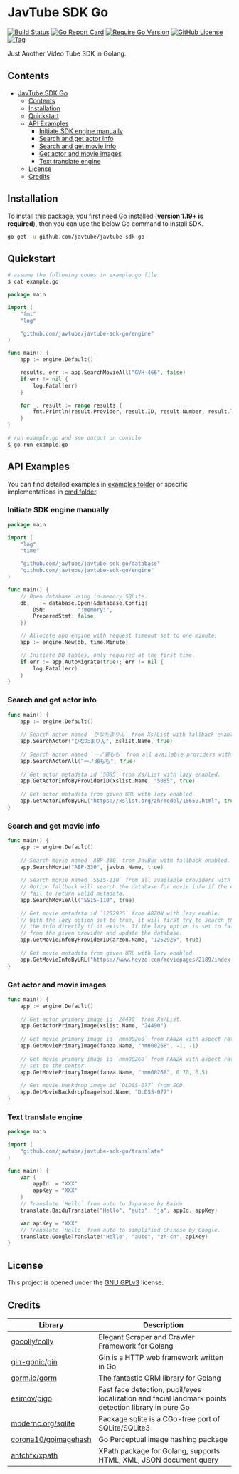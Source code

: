 # JavTube SDK Go

[![Build Status](https://img.shields.io/github/workflow/status/javtube/javtube-sdk-go/Publish%20Go%20Releases?style=flat-square&logo=github-actions)](https://github.com/javtube/javtube-sdk-go/actions/workflows/release.yml)
[![Go Report Card](https://goreportcard.com/badge/github.com/javtube/javtube-sdk-go?style=flat-square)](https://github.com/javtube/javtube-sdk-go)
[![Require Go Version](https://img.shields.io/badge/go-%3E%3D1.19-30dff3?style=flat-square&logo=go)](https://github.com/javtube/javtube-sdk-go/blob/main/go.mod)
[![GitHub License](https://img.shields.io/github/license/javtube/javtube-sdk-go?color=A42E2B&logo=gnu&style=flat-square)](https://github.com/javtube/javtube-sdk-go/blob/main/LICENSE)
[![Tag](https://img.shields.io/github/v/tag/javtube/javtube-sdk-go?color=%23ff8936&logo=fitbit&style=flat-square)](https://github.com/javtube/javtube-sdk-go/tags)

[//]: # ([![Supported Platforms]&#40;https://img.shields.io/badge/platform-Linux%20%7C%20FreeBSD%20%7C%20NetBSD%20%7C%20OpenBSD%20%7C%20Darwin%20%7C%20Windows-549688?style=flat-square&logo=launchpad&#41;]&#40;https://github.com/javtube/javtube-sdk-go&#41;)

Just Another Video Tube SDK in Golang.

## Contents

- [JavTube SDK Go](#javtube-sdk-go)
	- [Contents](#contents)
	- [Installation](#installation)
	- [Quickstart](#quickstart)
	- [API Examples](#api-examples)
		- [Initiate SDK engine manually](#initiate-sdk-engine-manually)
		- [Search and get actor info](#search-and-get-actor-info)
		- [Search and get movie info](#search-and-get-movie-info)
		- [Get actor and movie images](#get-actor-and-movie-images)
		- [Text translate engine](#text-translate-engine)
	- [License](#license)
	- [Credits](#credits)

## Installation

To install this package, you first need [Go](https://golang.org/) installed (**version 1.19+ is required**), then you can use the below Go command to install SDK.

```sh
go get -u github.com/javtube/javtube-sdk-go
```

## Quickstart

```sh
# assume the following codes in example.go file
$ cat example.go
```

```go
package main

import (
	"fmt"
	"log"

	"github.com/javtube/javtube-sdk-go/engine"
)

func main() {
	app := engine.Default()

	results, err := app.SearchMovieAll("GVH-466", false)
	if err != nil {
		log.Fatal(err)
	}

	for _, result := range results {
		fmt.Println(result.Provider, result.ID, result.Number, result.Title)
	}
}
```

```sh
# run example.go and see output on console
$ go run example.go
```

## API Examples

You can find detailed examples in [examples folder](https://github.com/javtube/javtube-sdk-go/tree/main/_examples/) or specific implementations in [cmd folder](https://github.com/javtube/javtube-sdk-go/tree/main/cmd/).

### Initiate SDK engine manually

```go
package main

import (
	"log"
	"time"

	"github.com/javtube/javtube-sdk-go/database"
	"github.com/javtube/javtube-sdk-go/engine"
)

func main() {
	// Open database using in-memory SQLite.
	db, _ := database.Open(&database.Config{
		DSN:		  ":memory:",
		PreparedStmt: false,
	})

	// Allocate app engine with request timeout set to one minute.
	app := engine.New(db, time.Minute)

	// Initiate DB tables, only required at the first time.
	if err := app.AutoMigrate(true); err != nil {
		log.Fatal(err)
	}
}
```

### Search and get actor info

```go
func main() {
	app := engine.Default()
	
	// Search actor named `ひなたまりん` from Xs/List with fallback enabled.
	app.SearchActor("ひなたまりん", xslist.Name, true)
	
	// Search actor named `一ノ瀬もも` from all available providers with fallback enabled.
	app.SearchActorAll("一ノ瀬もも", true)
	
	// Get actor metadata id `5085` from Xs/List with lazy enabled.
	app.GetActorInfoByProviderID(xslist.Name, "5085", true)
	
	// Get actor metadata from given URL with lazy enabled.
	app.GetActorInfoByURL("https://xslist.org/zh/model/15659.html", true)
}
```

### Search and get movie info

```go
func main() {
	app := engine.Default()
	
	// Search movie named `ABP-330` from JavBus with fallback enabled.
	app.SearchMovie("ABP-330", javbus.Name, true)
	
	// Search movie named `SSIS-110` from all available providers with fallback enabled.
	// Option fallback will search the database for movie info if the corresponding providers
	// fail to return valid metadata.
	app.SearchMovieAll("SSIS-110", true)
	
	// Get movie metadata id `1252925` from ARZON with lazy enable.
	// With the lazy option set to true, it will first try to search the database and return
	// the info directly if it exists. If the lazy option is set to false, it will fetch info
	// from the given provider and update the database.
	app.GetMovieInfoByProviderID(arzon.Name, "1252925", true)
	
	// Get movie metadata from given URL with lazy enabled.
	app.GetMovieInfoByURL("https://www.heyzo.com/moviepages/2189/index.html", true)
}
```

### Get actor and movie images

```go
func main() {
	app := engine.Default()
	
	// Get actor primary image id `24490` from Xs/List.
	app.GetActorPrimaryImage(xslist.Name, "24490")
	
	// Get movie primary image id `hmn00268` from FANZA with aspect ratio and pos set to default.
	app.GetMoviePrimaryImage(fanza.Name, "hmn00268", -1, -1)
	
	// Get movie primary image id `hmn00268` from FANZA with aspect ratio set to 7:10 and pos
	// set to the center.
	app.GetMoviePrimaryImage(fanza.Name, "hmn00268", 0.70, 0.5)
	
	// Get movie backdrop image id `DLDSS-077` from SOD.
	app.GetMovieBackdropImage(sod.Name, "DLDSS-077")
}
```

### Text translate engine

```go
package main

import (
	"github.com/javtube/javtube-sdk-go/translate"
)

func main() {
	var (
		appId  = "XXX"
		appKey = "XXX"
	)
	// Translate `Hello` from auto to Japanese by Baidu.
	translate.BaiduTranslate("Hello", "auto", "ja", appId, appKey)

	var apiKey = "XXX"
	// Translate `Hello` from auto to simplified Chinese by Google.
	translate.GoogleTranslate("Hello", "auto", "zh-cn", apiKey)
}
```

## License

This project is opened under the [GNU GPLv3](https://github.com/javtube/javtube-sdk-go/blob/main/LICENSE) license.

## Credits

| Library														                                           | Description																						                                                                    |
|-----------------------------------------------------------------|------------------------------------------------------------------------------------------------------|
| [gocolly/colly](https://github.com/gocolly/colly)			            | Elegant Scraper and Crawler Framework for Golang													                                        |
| [gin-gonic/gin](https://github.com/gin-gonic/gin)			            | Gin is a HTTP web framework written in Go															                                             |
| [gorm.io/gorm](https://gorm.io/)								                        | The fantastic ORM library for Golang																                                                 |
| [esimov/pigo](https://github.com/esimov/pigo)				               | Fast face detection, pupil/eyes localization and facial landmark points detection library in pure Go |
| [modernc.org/sqlite](https://gitlab.com/cznic/sqlite)		         | Package sqlite is a CGo-free port of SQLite/SQLite3												                                      |
| [corona10/goimagehash](https://github.com/corona10/goimagehash) | Go Perceptual image hashing package																                                                  |
| [antchfx/xpath](https://github.com/antchfx/xpath)			            | XPath package for Golang, supports HTML, XML, JSON document query									                           |
